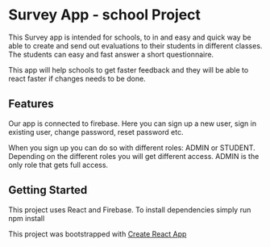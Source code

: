 # Survey App - school Project

This Survey app is intended for schools, to in and easy and quick way be able to create and send out evaluations to their students in different classes. The students can easy and fast answer a short questionnaire.  

This app will help schools to get faster feedback and they will be able to react faster if changes needs to be done. 

## Features

Our app is connected to firebase. Here you can sign up a new user, sign in existing user, change password, reset password etc. 

When you sign up you can do so with different roles: ADMIN or STUDENT.
Depending on the different roles you will get different access. ADMIN is the only role that gets full access. 

## Getting Started

This project uses React and Firebase. To install dependencies simply run npm install
 
This project was bootstrapped with [Create React App](https://github.com/facebook/create-react-app)



